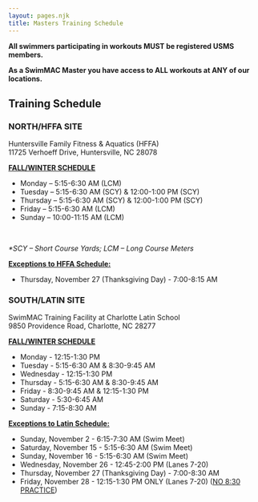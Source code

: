 ```yaml
---
layout: pages.njk
title: Masters Training Schedule
---
```

<div class="bg-gray-100 p-6 my-6 text-center" markdown="1">

**<p>All swimmers participating in workouts MUST be registered USMS members.** </p>**<p>As a SwimMAC Master you have access to ALL workouts at ANY of our locations.</p>**

</div>

<h2 class="separator-center">Training Schedule</h2>

<div class="flex flex-wrap -mx-4" markdown="1">
<div class="w-full md:w-1/2 p-4" markdown="1">

### NORTH/HFFA SITE

<p>Huntersville Family Fitness & Aquatics (HFFA)<br>11725 Verhoeff Drive, Huntersville, NC 28078</p>

<span style="text-decoration: underline;"><strong>FALL/WINTER SCHEDULE</strong></span>

<ul>

<li>Monday – 5:15-6:30 AM (LCM)

<li>Tuesday – 5:15-6:30 AM (SCY) & 12:00-1:00 PM (SCY)

<li>Thursday – 5:15-6:30 AM (SCY) & 12:00-1:00 PM (SCY)

<li>Friday – 5:15-6:30 AM (LCM)

<li>Sunday – 10:00-11:15 AM (LCM)

</ul>

<br>

*\*SCY – Short Course Yards; LCM – Long Course Meters*

<div class="bg-gray-100 p-6 my-6 text-left" markdown="1">

<span style="text-decoration: underline;"><strong>Exceptions to HFFA Schedule:</strong></span>

<ul>

<li>Thursday, November 27 (Thanksgiving Day) - 7:00-8:15 AM

</ul>

</div>

</div>

<div class="w-full md:w-1/2 p-4" markdown="1">

### SOUTH/LATIN SITE

<p>SwimMAC Training Facility at Charlotte Latin School<br>9850 Providence Road, Charlotte, NC 28277</p>

<span style="text-decoration: underline;"><strong>FALL/WINTER SCHEDULE</strong></span>

<ul>

<li>Monday - 12:15-1:30 PM

<li>Tuesday - 5:15-6:30 AM & 8:30-9:45 AM

<li>Wednesday - 12:15-1:30 PM

<li>Thursday - 5:15-6:30 AM & 8:30-9:45 AM

<li>Friday - 8:30-9:45 AM & 12:15-1:30 PM

<li>Saturday - 5:30-6:45 AM

<li>Sunday - 7:15-8:30 AM

</ul>

<div class="bg-gray-100 p-6 my-6 text-left" markdown="1">

<span style="text-decoration: underline;"><strong>Exceptions to Latin Schedule:</strong></span>

<ul>

<li>Sunday, November 2 - 6:15-7:30 AM (Swim Meet)

<li>Saturday, November 15 - 5:15-6:30 AM (Swim Meet)

<li>Sunday, November 16 - 5:15-6:30 AM (Swim Meet)

<li>Wednesday, November 26 - 12:45-2:00 PM (Lanes 7-20)

<li>Thursday, November 27 (Thanksgiving Day) - 7:00-8:30 AM

<li>Friday, November 28 - 12:15-1:30 PM ONLY (Lanes 7-20) (<u>NO 8:30 PRACTICE</u>)

</ul>

</div>

</div>

</div>